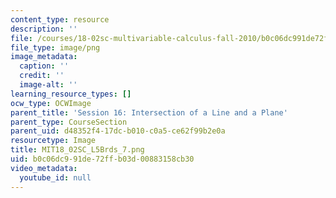 ```yaml
---
content_type: resource
description: ''
file: /courses/18-02sc-multivariable-calculus-fall-2010/b0c06dc991de72ffb03d00883158cb30_MIT18_02SC_L5Brds_7.png
file_type: image/png
image_metadata:
  caption: ''
  credit: ''
  image-alt: ''
learning_resource_types: []
ocw_type: OCWImage
parent_title: 'Session 16: Intersection of a Line and a Plane'
parent_type: CourseSection
parent_uid: d48352f4-17dc-b010-c0a5-ce62f99b2e0a
resourcetype: Image
title: MIT18_02SC_L5Brds_7.png
uid: b0c06dc9-91de-72ff-b03d-00883158cb30
video_metadata:
  youtube_id: null
---
```

